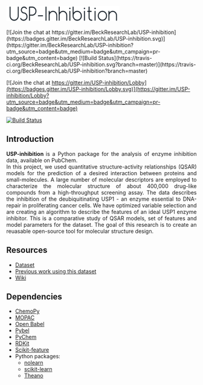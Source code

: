 <img src=https://raw.githubusercontent.com/BeckResearchLab/USP-inhibition/master/img/usp-inhibition-logo.png alt="Mountain View" width="300px" height="40px">
</br></br>
[![Join the chat at https://gitter.im/BeckResearchLab/USP-inhibition](https://badges.gitter.im/BeckResearchLab/USP-inhibition.svg)](https://gitter.im/BeckResearchLab/USP-inhibition?utm_source=badge&utm_medium=badge&utm_campaign=pr-badge&utm_content=badge)
[![Build Status](https://travis-ci.org/BeckResearchLab/USP-inhibition.svg?branch=master)](https://travis-ci.org/BeckResearchLab/USP-inhibition?branch=master)


[![Join the chat at https://gitter.im/USP-inhibition/Lobby](https://badges.gitter.im/USP-inhibition/Lobby.svg)](https://gitter.im/USP-inhibition/Lobby?utm_source=badge&utm_medium=badge&utm_campaign=pr-badge&utm_content=badge)

[![Build Status](https://travis-ci.org/BeckResearchLab/USP-inhibition.svg?branch=master)](https://travis-ci.org/BeckResearchLab/USP-inhibition?branch=master)

## Introduction

<p align="justify">
<b> USP-inhibition </b> is a Python package for the analysis of enzyme inhibition data, available on PubChem. </br>
In this project, we used quantitative structure-activity relationships (QSAR) models for the prediction of a desired interaction between proteins and small-molecules. A large number of molecular descriptors are employed to characterize the molecular structure of about 400,000 drug-like compounds from a high-throughput screening assay. 
The data describes the inhibition of the deubiquitinating USP1 - an enzyme essential to DNA-repair in proliferating cancer cells. We have optimized variable selection and are creating an algorithm to describe the features of an ideal USP1 enzyme inhibitor. This is a comparative study of QSAR models, set of features and model parameters for the dataset. The goal of this research is to create an reuasable open-source tool for molecular structure design.
</p>

## Resources

* [Dataset](https://pubchem.ncbi.nlm.nih.gov/bioassay/743255)
* [Previous work using this dataset](http://www.ncbi.nlm.nih.gov/pmc/articles/PMC4427583/pdf/11693_2015_Article_9162.pdf)
* [Wiki](https://github.com/BeckResearchLab/USP-inhibition/wiki)

## Dependencies

<ul>
<li><a href="http://bioinformatics.oxfordjournals.org/content/29/8/1092.long/">
ChemoPy
</a></br>
<li><a href="http://openmopac.net/">
MOPAC
</a></br>
<li><a href="http://openbabel.org/wiki/Main_Page"> 
Open Babel
</a></br>
<li><a href="https://openbabel.org/docs/dev/UseTheLibrary/Python_Pybel.html">
Pybel
</a></br>
<li><a href="https://code.google.com/archive/p/pychem/"> 
PyChem
</a></br>
<li><a href="http://www.rdkit.org/"> 
RDKit
</a></br>
<li><a href="https://github.com/jundongl/scikit-feature">
Scikit-feature
</a></br>
<li> Python packages:
<ul>
<li> <a href="https://pythonhosted.org/nolearn/">
nolearn 
</a></br>
<li> <a href="http://scikit-learn.org/stable/">
scikit-learn
</a></br>
<li> <a href="http://deeplearning.net/software/theano/">
Theano
</a></br>
</ul>
</ul>

